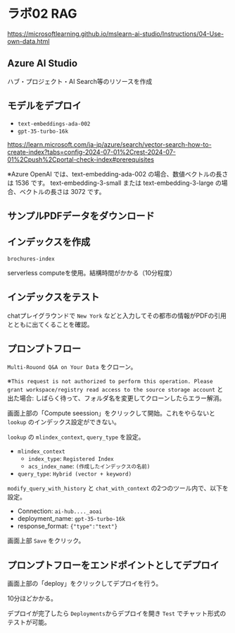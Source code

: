 # ラボ02 RAG

https://microsoftlearning.github.io/mslearn-ai-studio/Instructions/04-Use-own-data.html

## Azure AI Studio

ハブ・プロジェクト・AI Search等のリソースを作成

## モデルをデプロイ

- `text-embeddings-ada-002`
- `gpt-35-turbo-16k`

https://learn.microsoft.com/ja-jp/azure/search/vector-search-how-to-create-index?tabs=config-2024-07-01%2Crest-2024-07-01%2Cpush%2Cportal-check-index#prerequisites

※Azure OpenAI では、text-embedding-ada-002 の場合、数値ベクトルの長さは 1536 です。 text-embedding-3-small または text-embedding-3-large の場合、ベクトルの長さは 3072 です。


## サンプルPDFデータをダウンロード

## インデックスを作成

`brochures-index`

serverless computeを使用。結構時間がかかる（10分程度）

## インデックスをテスト

chatプレイグラウンドで `New York` などと入力してその都市の情報がPDFの引用とともに出てくることを確認。

## プロンプトフロー

`Multi-Rouond Q&A on Your Data` をクローン。

※`This request is not authorized to perform this operation. Please grant workspace/registry read access to the source storage account` と出た場合: しばらく待って、フォルダ名を変更してクローンしたらエラー解消。

画面上部の「Compute seession」をクリックして開始。これをやらないと `lookup` のインデックス設定ができない。

`lookup` の `mlindex_context`, `query_type` を設定。
- `mlindex_context`
  - `index_type`: `Registered Index`
  - `acs_index_name`: `(作成したインデックスの名前)`
- `query_type`: `Hybrid (vector + keyword)`

`modify_query_with_history` と `chat_with_context` の2つのツール内で、以下を設定。
- Connection: `ai-hub...._aoai`
- deployment_name: `gpt-35-turbo-16k`
- response_format: `{"type":"text"}`

画面上部 `Save` をクリック。

## プロンプトフローをエンドポイントとしてデプロイ

画面上部の「deploy」をクリックしてデプロイを行う。

10分ほどかかる。

デプロイが完了したら `Deployments`からデプロイを開き `Test` でチャット形式のテストが可能。